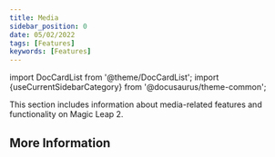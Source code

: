 ```yaml
---
title: Media
sidebar_position: 0
date: 05/02/2022
tags: [Features]
keywords: [Features]
---
```

import DocCardList from '@theme/DocCardList';
import {useCurrentSidebarCategory} from '@docusaurus/theme-common';

This section includes information about media-related features and functionality on Magic Leap 2.

## More Information

<DocCardList items={useCurrentSidebarCategory().items}/>

